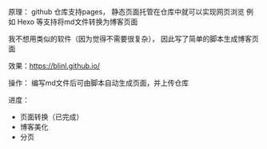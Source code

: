 原理：
github 仓库支持pages， 静态页面托管在仓库中就可以实现网页浏览
例如 Hexo 等支持将md文件转换为博客页面

我不想用类似的软件（因为觉得不需要很复杂）， 因此写了简单的脚本生成博客页面

效果：https://blinl.github.io/

操作：
编写md文件后可由脚本自动生成页面，并上传仓库


进度：
 - 页面转换（已完成）
 - 博客美化
 - 分页
